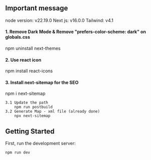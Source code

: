 
## Important message

node version: v22.19.0
Next js: v16.0.0
Tailwind: v4.1

#### 1. Remove Dark Mode & Remove "prefers-color-scheme: dark" on globals.css
npm uninstall next-themes

#### 2. Use react icon
npm install react-icons


#### 3. Install next-sitemap for the SEO
npm i next-sitemap

    3.1 Update the path
        npm run postbuild
    3.2 Generate Map - xml file (already done)
        npx next-sitemap



## Getting Started

First, run the development server:

```bash
npm run dev
